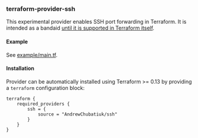 ### terraform-provider-ssh

This experimental provider enables SSH port forwarding in Terraform. It is intended as a
bandaid [until it is supported in Terraform itself](https://github.com/hashicorp/terraform/issues/8367).

#### Example

See [example/main.tf](main.tf).

#### Installation

Provider can be automatically installed using Terraform >= 0.13 by providing a `terraform` configuration block:

```
terraform {
    required_providers {
        ssh = {
            source = "AndrewChubatiuk/ssh"
        }
    }
}
```
